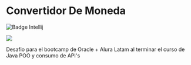 <h1>Convertidor De Moneda</h1>

![Badge Intellij](https://img.shields.io/badge/IntelliJ_IDEA-000000.svg?style=for-the-badge&logo=intellij-idea&logoColor=white)

<p align="left"><img src="https://img.shields.io/badge/STATUS-Terminado-green"></p>

Desafio para el bootcamp de Oracle + Alura Latam al terminar el curso de Java POO y consumo de API's
